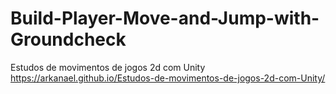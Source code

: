 # Build-Player-Move-and-Jump-with-Groundcheck
 Estudos de movimentos de jogos 2d com Unity
https://arkanael.github.io/Estudos-de-movimentos-de-jogos-2d-com-Unity/
